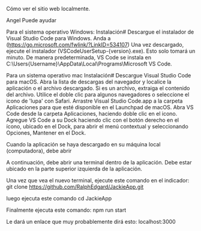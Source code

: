 Cómo ver el sitio web localmente.

Angel Puede ayudar

Para el sistema operativo Windows:
Instalación#
Descargue el instalador de Visual Studio Code para Windows. Anda a (https://go.microsoft.com/fwlink/?LinkID=534107)
Una vez descargado, ejecute el instalador (VSCodeUserSetup-{version}.exe). Esto solo tomará un minuto.
De manera predeterminada, VS Code se instala en C:\Users\{Username}\AppData\Local\Programs\Microsoft VS Code.

Para un sistema operativo mac
Instalación#
Descargue Visual Studio Code para macOS.
Abra la lista de descargas del navegador y localice la aplicación o el archivo descargado.
Si es un archivo, extraiga el contenido del archivo. Utilice el doble clic para algunos navegadores o seleccione el icono de 'lupa' con Safari.
Arrastre Visual Studio Code.app a la carpeta Aplicaciones para que esté disponible en el Launchpad de macOS.
Abra VS Code desde la carpeta Aplicaciones, haciendo doble clic en el icono.
Agregue VS Code a su Dock haciendo clic con el botón derecho en el ícono, ubicado en el Dock, para abrir el menú contextual y seleccionando Opciones, Mantener en el Dock.

Cuando la aplicación se haya descargado en su máquina local (computadora), debe abrir

A continuación, debe abrir una terminal dentro de la aplicación. Debe estar ubicado en la parte superior izquierda de la aplicación.

Una vez que vea el nuevo terminal, ejecute este comando en el indicador:
git clone https://github.com/RalphEdgard/JackieApp.git

luego ejecuta este comando
cd JackieApp

Finalmente ejecuta este comando:
npm run start 

Le dará un enlace que muy probablemente dirá esto:
localhost:3000



